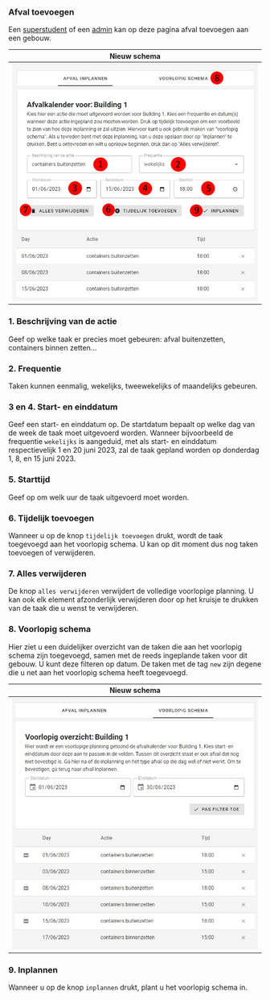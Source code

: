 ### Afval toevoegen

Een [superstudent](../../user/superstudent.md) of een [admin](../../users/admin.md) kan op deze pagina afval toevoegen aan een gebouw.

|                      Nieuw schema                       |
|:-------------------------------------------------------:|
| ![](../../assets/garbage_creation_1.jpg) |


### 1. Beschrijving van de actie
Geef op welke taak er precies moet gebeuren: afval buitenzetten, containers binnen zetten...

### 2. Frequentie
Taken kunnen eenmalig, wekelijks, tweewekelijks of maandelijks gebeuren.

### 3 en 4. Start- en einddatum
Geef een start- en einddatum op.
De startdatum bepaalt op welke dag van de week de taak moet uitgevoerd worden.
Wanneer bijvoorbeeld de frequentie ``wekelijks`` is aangeduid, met als start- en einddatum
respectievelijk 1 en 20 juni 2023, zal de taak gepland worden op donderdag 1, 8, en 15 juni 2023.

### 5. Starttijd
Geef op om welk uur de taak uitgevoerd moet worden.

### 6. Tijdelijk toevoegen
Wanneer u op de knop ``tijdelijk toevoegen`` drukt, wordt de taak toegevoegd aan het voorlopig schema.
U kan op dit moment dus nog taken toevoegen of verwijderen.

### 7. Alles verwijderen
De knop ``alles verwijderen`` verwijdert de volledige voorlopige planning.
U kan ook elk element afzonderlijk verwijderen door op het kruisje te drukken
van de taak die u wenst te verwijderen.

### 8. Voorlopig schema
Hier ziet u een duidelijker overzicht van de taken die aan het voorlopig schema zijn toegevoegd,
samen met de reeds ingeplande taken voor dit gebouw. U kunt deze filteren op datum.
De taken met de tag ``new`` zijn degene die u net aan het voorlopig schema heeft toegevoegd.


|                      Nieuw schema                       |
|:-------------------------------------------------------:|
| ![](../../assets/garbage_creation_2.jpg) |

### 9. Inplannen
Wanneer u op de knop ``inplannen`` drukt, plant u het voorlopig schema in.
